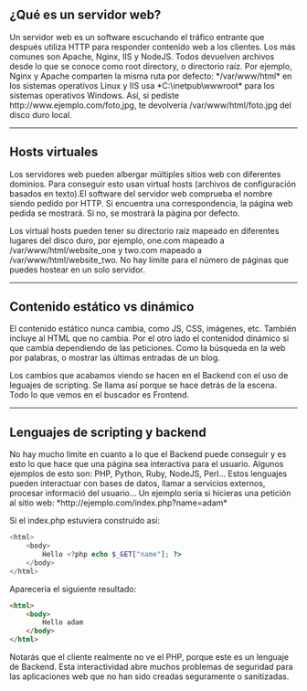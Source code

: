 <h2>¿Qué es un servidor web?</h2>
Un servidor web es un software escuchando el tráfico entrante que después utiliza HTTP para responder contenido web a los clientes. Los más comunes son Apache, Nginx, IIS y NodeJS. Todos devuelven archivos desde lo que se conoce como root directory, o directorio raíz. Por ejemplo, Nginx y Apache comparten la misma ruta por defecto: */var/www/html* en los sistemas operativos Linux y IIS usa *C:\inetpub\wwwroot* para los sistemas operativos Windows. Así, si pediste http://www.ejemplo.com/foto,jpg, te devolvería /var/www/html/foto.jpg del disco duro local.

------------------
<h2>Hosts virtuales</h2>
Los servidores web pueden albergar múltiples sitios web con diferentes dominios. Para conseguir esto usan virtual hosts (archivos de configuración basados en texto).El software del servidor web comprueba el nombre siendo pedido por HTTP. Si encuentra una correspondencia, la página web pedida se mostrará. Si no, se mostrará la página por defecto.

Los virtual hosts pueden tener su directorio raíz mapeado en diferentes lugares del disco duro, por ejemplo, one.com mapeado a /var/www/html/website_one y two.com mapeado a /var/www/html/website_two. No hay límite para el número de páginas que puedes hostear en un solo servidor.

-------------
<h2>Contenido estático vs dinámico</h2>
El contenido estático nunca cambia, como JS, CSS, imágenes, etc. También incluye al HTML que no cambia. Por el otro lado el contenidod dinámico si que cambia dependiendo de las peticiones. Como la búsqueda en la web por palabras, o mostrar las últimas entradas de un blog.

Los cambios que acabamos viendo se hacen en el Backend con el uso de leguajes de scripting. Se llama así porque se hace detrás de la escena. Todo lo que vemos en el buscador es Frontend.

------------------------
<h2>Lenguajes de scripting y backend</h2>
No hay mucho límite en cuanto a lo que el Backend puede conseguir y es esto lo que hace que una página sea interactiva para el usuario. Algunos ejemplos de esto son: PHP, Python, Ruby, NodeJS, Perl... Estos lenguajes pueden interactuar con bases de datos, llamar a servicios externos, procesar informació del usuario... Un ejemplo sería si hicieras una petición al sitio web: *http://ejemplo.com/index.php?name=adam*

Si el index.php estuviera construido así:

```php
<html>
	<body>
		Hello <?php echo $_GET["name"]; ?>
	</body>
</html>
```

Aparecería el siguiente resultado:

```html
<html>
	<body>
		Hello adam
	</body>
</html>
```

Notarás que el cliente realmente no ve el PHP, porque este es un lenguaje de Backend. Esta interactividad abre muchos problemas de seguridad para las aplicaciones web que no han sido creadas seguramente o sanitizadas.